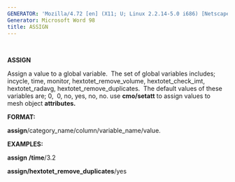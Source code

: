 ```yaml
---
GENERATOR: 'Mozilla/4.72 [en] (X11; U; Linux 2.2.14-5.0 i686) [Netscape]'
Generator: Microsoft Word 98
title: ASSIGN
---
```


 

 **ASSIGN**

  Assign a value to a global variable.  The set of global variables
  includes; incycle, time, monitor, hextotet\_remove\_volume,
  hextotet\_check\_imt, hextotet\_radavg,
  hextotet\_remove\_duplicates.  The default values of these variables
  are; 0,  0, no, yes, no, no. use **cmo/setatt** to assign values to
  mesh object **attributes.**

 **FORMAT:**

  **assign**/category\_name/column/variable\_name/value.

 **EXAMPLES:**

  **assign** **/time**/3.2

  **assign/hextotet\_remove\_duplicates**/yes
